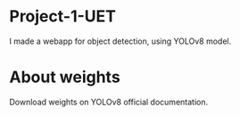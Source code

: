 # Project-1-UET
I made a webapp for object detection, using YOLOv8 model.

# About weights
Download weights on YOLOv8 official documentation.
